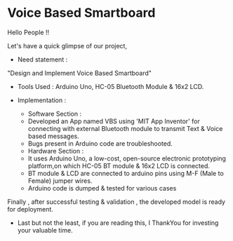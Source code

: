 # Voice Based Smartboard

Hello People !!

Let's have a quick glimpse of our project,

- Need statement :

"Design and Implement Voice Based Smartboard"


- Tools Used : Arduino Uno, HC-05 Bluetooth Module & 16x2 LCD. 
- Implementation :

  * Software Section :
  - Developed an App named VBS using 'MIT App Inventor' for connecting with external Bluetooth module to transmit Text & Voice based messages.
  - Bugs present in Arduino code are troubleshooted.   


  * Hardware Section :

  - It uses Arduino Uno, a low-cost, open-source electronic prototyping platform,on which HC-05 BT module & 16x2 LCD is connected.
  - BT module & LCD are connected to arduino pins using M-F (Male to Female) jumper wires.
  - Arduino code is dumped & tested for various cases

Finally , after successful testing & validation , the developed model is ready for deployment.


- Last but not the least, if you are reading this, I ThankYou for investing your valuable time.
